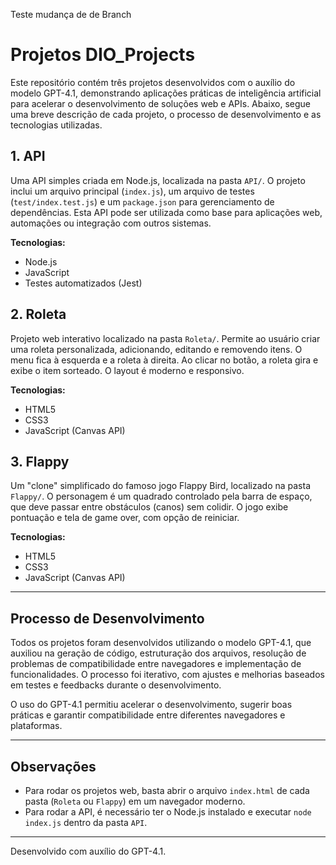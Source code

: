 Teste mudança de de Branch

# Projetos DIO_Projects

Este repositório contém três projetos desenvolvidos com o auxílio do modelo GPT-4.1, demonstrando aplicações práticas de inteligência artificial para acelerar o desenvolvimento de soluções web e APIs. Abaixo, segue uma breve descrição de cada projeto, o processo de desenvolvimento e as tecnologias utilizadas.

## 1. API

Uma API simples criada em Node.js, localizada na pasta `API/`. O projeto inclui um arquivo principal (`index.js`), um arquivo de testes (`test/index.test.js`) e um `package.json` para gerenciamento de dependências. Esta API pode ser utilizada como base para aplicações web, automações ou integração com outros sistemas.

**Tecnologias:**
- Node.js
- JavaScript
- Testes automatizados (Jest)

## 2. Roleta

Projeto web interativo localizado na pasta `Roleta/`. Permite ao usuário criar uma roleta personalizada, adicionando, editando e removendo itens. O menu fica à esquerda e a roleta à direita. Ao clicar no botão, a roleta gira e exibe o item sorteado. O layout é moderno e responsivo.

**Tecnologias:**
- HTML5
- CSS3
- JavaScript (Canvas API)

## 3. Flappy

Um "clone" simplificado do famoso jogo Flappy Bird, localizado na pasta `Flappy/`. O personagem é um quadrado controlado pela barra de espaço, que deve passar entre obstáculos (canos) sem colidir. O jogo exibe pontuação e tela de game over, com opção de reiniciar.

**Tecnologias:**
- HTML5
- CSS3
- JavaScript (Canvas API)

---

## Processo de Desenvolvimento

Todos os projetos foram desenvolvidos utilizando o modelo GPT-4.1, que auxiliou na geração de código, estruturação dos arquivos, resolução de problemas de compatibilidade entre navegadores e implementação de funcionalidades. O processo foi iterativo, com ajustes e melhorias baseados em testes e feedbacks durante o desenvolvimento.

O uso do GPT-4.1 permitiu acelerar o desenvolvimento, sugerir boas práticas e garantir compatibilidade entre diferentes navegadores e plataformas.

---

## Observações
- Para rodar os projetos web, basta abrir o arquivo `index.html` de cada pasta (`Roleta` ou `Flappy`) em um navegador moderno.
- Para rodar a API, é necessário ter o Node.js instalado e executar `node index.js` dentro da pasta `API`.

---

Desenvolvido com auxílio do GPT-4.1.
